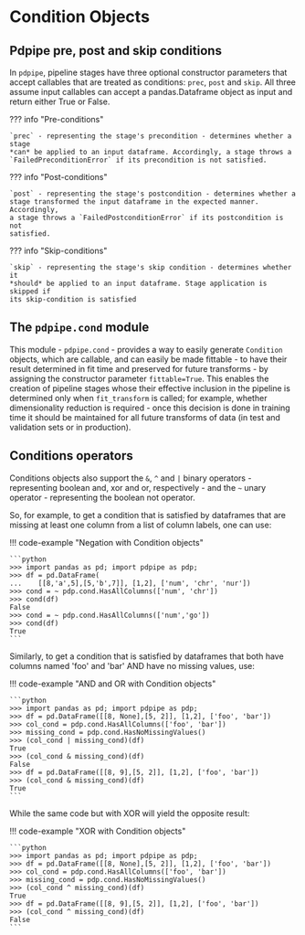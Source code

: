 # Condition Objects

## Pdpipe pre, post and skip conditions

In `pdpipe`, pipeline stages have three optional constructor parameters that
accept callables that are treated as conditions: `prec`, `post` and `skip`.
All three assume input callables can accept a pandas.Dataframe object as input
and return either True or False. 

??? info "Pre-conditions"

    `prec` - representing the stage's precondition - determines whether a stage
    *can* be applied to an input dataframe. Accordingly, a stage throws a
    `FailedPreconditionError` if its precondition is not satisfied.

??? info "Post-conditions"

    `post` - representing the stage's postcondition - determines whether a
    stage transformed the input dataframe in the expected manner. Accordingly,
    a stage throws a `FailedPostconditionError` if its postcondition is not
    satisfied.

??? info "Skip-conditions"

    `skip` - representing the stage's skip condition - determines whether it
    *should* be applied to an input dataframe. Stage application is skipped if
    its skip-condition is satisfied


## The `pdpipe.cond` module

This module - `pdpipe.cond` - provides a way to easily generate `Condition`
objects, which are callable, and can easily be made fittable - to have their
result determined in fit time and preserved for future transforms - by
assigning the constructor parameter `fittable=True`. This enables the creation
of pipeline stages whose their effective inclusion in the pipeline is
determined only  when `fit_transform` is called; for example, whether
dimensionality reduction is required - once this decision is done in training
time it should be maintained for all future transforms of data (in test and
validation sets or in production).

## Conditions operators

Conditions objects also support the `&`, `^` and `|` binary operators -
representing boolean and, xor and or, respectively - and the `~` unary
operator - representing the boolean not operator.

So, for example, to get a condition that is satisfied by dataframes that are
missing at least one column from a list of column labels, one can use:

!!! code-example "Negation with Condition objects"

    ```python
    >>> import pandas as pd; import pdpipe as pdp;
    >>> df = pd.DataFrame(
    ...    [[8,'a',5],[5,'b',7]], [1,2], ['num', 'chr', 'nur'])
    >>> cond = ~ pdp.cond.HasAllColumns(['num', 'chr'])
    >>> cond(df)
    False
    >>> cond = ~ pdp.cond.HasAllColumns(['num','go'])
    >>> cond(df)
    True
    ```

Similarly, to get a condition that is satisfied by dataframes that both have
columns named 'foo' and 'bar' AND have no missing values, use:

!!! code-example "AND and OR with Condition objects"

    ```python
    >>> import pandas as pd; import pdpipe as pdp;
    >>> df = pd.DataFrame([[8, None],[5, 2]], [1,2], ['foo', 'bar'])
    >>> col_cond = pdp.cond.HasAllColumns(['foo', 'bar'])
    >>> missing_cond = pdp.cond.HasNoMissingValues()
    >>> (col_cond | missing_cond)(df)
    True
    >>> (col_cond & missing_cond)(df)
    False
    >>> df = pd.DataFrame([[8, 9],[5, 2]], [1,2], ['foo', 'bar'])
    >>> (col_cond & missing_cond)(df)
    True
    ```

While the same code but with XOR will yield the opposite result:

!!! code-example "XOR with Condition objects"

    ```python
    >>> import pandas as pd; import pdpipe as pdp;
    >>> df = pd.DataFrame([[8, None],[5, 2]], [1,2], ['foo', 'bar'])
    >>> col_cond = pdp.cond.HasAllColumns(['foo', 'bar'])
    >>> missing_cond = pdp.cond.HasNoMissingValues()
    >>> (col_cond ^ missing_cond)(df)
    True
    >>> df = pd.DataFrame([[8, 9],[5, 2]], [1,2], ['foo', 'bar'])
    >>> (col_cond ^ missing_cond)(df)
    False
    ```
